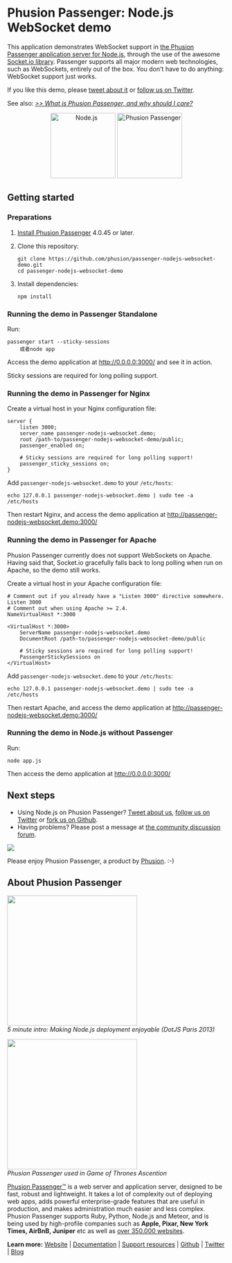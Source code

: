 # Phusion Passenger: Node.js WebSocket demo

This application demonstrates WebSocket support in [the Phusion Passenger application server for Node.js](https://www.phusionpassenger.com/), through the use of the awesome [Socket.io library](http://socket.io/). Passenger supports all major modern web technologies, such as WebSockets, entirely out of the box. You don't have to do anything: WebSocket support just works.

If you like this demo, please [tweet about it](https://twitter.com/share) or [follow us on Twitter](https://twitter.com/phusion_nl).

See also: [_>> What is Phusion Passenger, and why should I care?_](#about)

<center><img src="http://blog.phusion.nl/wp-content/uploads/2013/10/nodelogo.png" height="150" alt="Node.js"> <img src="http://blog.phusion.nl/wp-content/uploads/2012/07/Passenger_chair_256x256.jpg" width="150" height="150" alt="Phusion Passenger"></center>

## Getting started

### Preparations

 1. [Install Phusion Passenger](https://www.phusionpassenger.com/) 4.0.45 or later.
 2. Clone this repository:

        git clone https://github.com/phusion/passenger-nodejs-websocket-demo.git
        cd passenger-nodejs-websocket-demo

 3. Install dependencies:

        npm install

### Running the demo in Passenger Standalone

Run:

    passenger start --sticky-sessions
        或者node app

Access the demo application at http://0.0.0.0:3000/ and see it in action.

Sticky sessions are required for long polling support.

### Running the demo in Passenger for Nginx

Create a virtual host in your Nginx configuration file:

    server {
        listen 3000;
        server_name passenger-nodejs-websocket.demo;
        root /path-to/passenger-nodejs-websocket-demo/public;
        passenger_enabled on;

        # Sticky sessions are required for long polling support!
        passenger_sticky_sessions on;
    }

Add `passenger-nodejs-websocket.demo` to your `/etc/hosts`:

    echo 127.0.0.1 passenger-nodejs-websocket.demo | sudo tee -a /etc/hosts

Then restart Nginx, and access the demo application at http://passenger-nodejs-websocket.demo:3000/

### Running the demo in Passenger for Apache

Phusion Passenger currently does not support WebSockets on Apache. Having said that, Socket.io gracefully falls back to long polling when run on Apache, so the demo still works.

Create a virtual host in your Apache configuration file:

    # Comment out if you already have a "Listen 3000" directive somewhere.
    Listen 3000
    # Comment out when using Apache >= 2.4.
    NameVirtualHost *:3000

    <VirtualHost *:3000>
        ServerName passenger-nodejs-websocket.demo
        DocumentRoot /path-to/passenger-nodejs-websocket-demo/public

        # Sticky sessions are required for long polling support!
        PassengerStickySessions on
    </VirtualHost>

Add `passenger-nodejs-websocket.demo` to your `/etc/hosts`:

    echo 127.0.0.1 passenger-nodejs-websocket.demo | sudo tee -a /etc/hosts

Then restart Apache, and access the demo application at http://passenger-nodejs-websocket.demo:3000/

### Running the demo in Node.js without Passenger

Run:

    node app.js

Then access the demo application at http://0.0.0.0:3000/

## Next steps

 * Using Node.js on Phusion Passenger? [Tweet about us](https://twitter.com/share), [follow us on Twitter](https://twitter.com/phusion_nl) or [fork us on Github](https://github.com/phusion/passenger).
 * Having problems? Please post a message at [the community discussion forum](https://groups.google.com/d/forum/phusion-passenger).

[<img src="http://www.phusion.nl/assets/logo.png">](http://www.phusion.nl/)

Please enjoy Phusion Passenger, a product by [Phusion](http://www.phusion.nl/). :-)

<a name="about"></a>
## About Phusion Passenger

<a href="http://vimeo.com/phusionnl/review/84945384/73fe7432ee"><img src="http://blog.phusion.nl/wp-content/uploads/2014/01/dotjstalk.jpg" height="300"></a><br><em>5 minute intro: Making Node.js deployment enjoyable (DotJS Paris 2013)</em>

<a href="http://vimeo.com/phusionnl/review/80475623/c16e940d1f"><img src="http://blog.phusion.nl/wp-content/uploads/2014/01/gameofthrones.jpg" height="300"></a><br><em>Phusion Passenger used in Game of Thrones Ascention</em>

[Phusion Passenger™](https://www.phusionpassenger.com/) is a web server and application server, designed to be fast, robust and lightweight. It takes a lot of complexity out of deploying web apps, adds powerful enterprise-grade features that are useful in production, and makes administration much easier and less complex. Phusion Passenger supports Ruby, Python, Node.js and Meteor, and is being used by high-profile companies such as **Apple, Pixar, New York Times, AirBnB, Juniper** etc as well as [over 350.000 websites](http://trends.builtwith.com/Web-Server/Phusion-Passenger).

**Learn more:** [Website](https://www.phusionpassenger.com/) | [Documentation](https://www.phusionpassenger.com/documentation_and_support) | [Support resources](https://www.phusionpassenger.com/documentation_and_support) | [Github](https://github.com/phusion/passenger) | [Twitter](https://twitter.com/phusion_nl) | [Blog](http://blog.phusion.nl/)